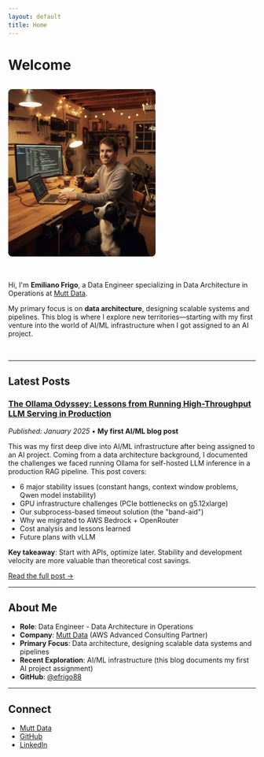 ```yaml
---
layout: default
title: Home
---
```


# Welcome

<div style="display: flex; align-items: flex-start; gap: 2rem; margin: 2rem 0; flex-wrap: wrap;">
  <div style="flex: 0 0 auto;">
    <img src="/assets/images/me.png" alt="Emiliano Frigo" style="max-width: 300px; width: 100%; border-radius: 8px;">
  </div>
  <div style="flex: 1 1 300px;">
    <p>Hi, I'm <strong>Emiliano Frigo</strong>, a Data Engineer specializing in Data Architecture in Operations at <a href="https://www.muttdata.ai/">Mutt Data</a>.</p>
    <p>My primary focus is on <strong>data architecture</strong>, designing scalable systems and pipelines. This blog is where I explore new territories—starting with my first venture into the world of AI/ML infrastructure when I got assigned to an AI project.</p>
  </div>
</div>

---

## Latest Posts

### [The Ollama Odyssey: Lessons from Running High-Throughput LLM Serving in Production](ollama-infrastructure-challenges.html)

*Published: January 2025* • **My first AI/ML blog post**

This was my first deep dive into AI/ML infrastructure after being assigned to an AI project. Coming from a data architecture background, I documented the challenges we faced running Ollama for self-hosted LLM inference in a production RAG pipeline. This post covers:

- 6 major stability issues (constant hangs, context window problems, Qwen model instability)
- GPU infrastructure challenges (PCIe bottlenecks on g5.12xlarge)
- Our subprocess-based timeout solution (the "band-aid")
- Why we migrated to AWS Bedrock + OpenRouter
- Cost analysis and lessons learned
- Future plans with vLLM

**Key takeaway**: Start with APIs, optimize later. Stability and development velocity are more valuable than theoretical cost savings.

[Read the full post →](ollama-infrastructure-challenges.html)

---

## About Me

- **Role**: Data Engineer - Data Architecture in Operations
- **Company**: [Mutt Data](https://www.muttdata.ai/) (AWS Advanced Consulting Partner)
- **Primary Focus**: Data architecture, designing scalable data systems and pipelines
- **Recent Exploration**: AI/ML infrastructure (this blog documents my first AI project assignment)
- **GitHub**: [@efrigo88](https://github.com/efrigo88)

---

## Connect

- [Mutt Data](https://www.muttdata.ai/)
- [GitHub](https://github.com/efrigo88)
- [LinkedIn](https://www.linkedin.com/in/emiliano-frigo-17222733)
